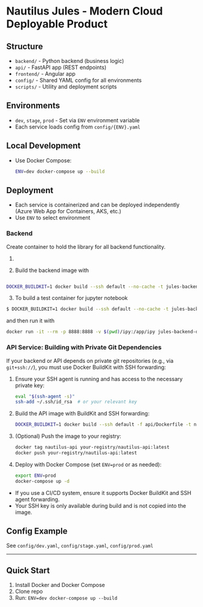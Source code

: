 # Nautilus Jules - Modern Cloud Deployable Product

## Structure

- `backend/` - Python backend (business logic)
- `api/` - FastAPI app (REST endpoints)
- `frontend/` - Angular app
- `config/` - Shared YAML config for all environments
- `scripts/` - Utility and deployment scripts

## Environments

- `dev`, `stage`, `prod` - Set via `ENV` environment variable
- Each service loads config from `config/{ENV}.yaml`

## Local Development

- Use Docker Compose:
  ```sh
  ENV=dev docker-compose up --build
  ```

## Deployment

- Each service is containerized and can be deployed independently (Azure Web App for Containers, AKS, etc.)
- Use `ENV` to select environment

### Backend

Create container to hold the library for all backend functionality.

1.

2. Build the backend image with 
```sh

DOCKER_BUILDKIT=1 docker build --ssh default --no-cache -t jules-backend:latest -f backend/Dockerfile
```

3. To build a test container for jupyter notebook
```sh
$ DOCKER_BUILDKIT=1 docker build --ssh default --no-cache -t jules-backend-dev:latest -f backend/dev/Dockerfile .
```
and then run it with 
```sh
docker run -it --rm -p 8888:8888 -v $(pwd)/ipy:/app/ipy jules-backend-dev:latest
```
### API Service: Building with Private Git Dependencies

If your backend or API depends on private git repositories (e.g., via `git+ssh://`), you must use Docker BuildKit with SSH forwarding:

1. Ensure your SSH agent is running and has access to the necessary private key:
   ```sh
   eval "$(ssh-agent -s)"
   ssh-add ~/.ssh/id_rsa  # or your relevant key
   ```
2. Build the API image with BuildKit and SSH forwarding:
   ```sh
   DOCKER_BUILDKIT=1 docker build --ssh default -f api/Dockerfile -t nautilus-api .
   ```
3. (Optional) Push the image to your registry:
   ```sh
   docker tag nautilus-api your-registry/nautilus-api:latest
   docker push your-registry/nautilus-api:latest
   ```
4. Deploy with Docker Compose (set `ENV=prod` or as needed):
   ```sh
   export ENV=prod
   docker-compose up -d
   ```

- If you use a CI/CD system, ensure it supports Docker BuildKit and SSH agent forwarding.
- Your SSH key is only available during build and is not copied into the image.

## Config Example

See `config/dev.yaml`, `config/stage.yaml`, `config/prod.yaml`

---

## Quick Start

1. Install Docker and Docker Compose
2. Clone repo
3. Run: `ENV=dev docker-compose up --build`
